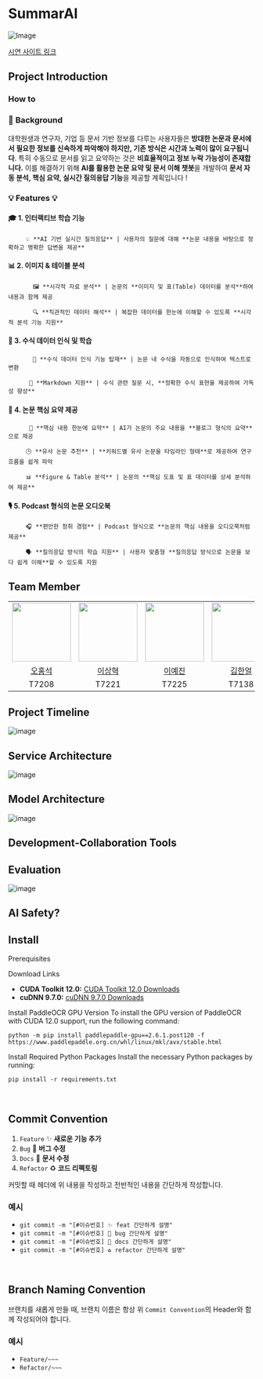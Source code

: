 # SummarAI
![Image](https://github.com/user-attachments/assets/14f4046c-9f1c-4f6d-a74d-899e3b4dc480)

[시연 사이트 링크]()
## Project Introduction
### How to

### 📌 **Background**
대학원생과 연구자, 기업 등 문서 기반 정보를 다루는 사용자들은 **방대한 논문과 문서에서 필요한 정보를 신속하게 파악해야 하지만, 기존 방식은 시간과 노력이 많이 요구됩니다**. 특히 수동으로 문서를 읽고 요약하는 것은 **비효율적이고 정보 누락 가능성이 존재합니다.**
이를 해결하기 위해 **AI를 활용한 논문 요약 및 문서 이해 챗봇**을 개발하여 **문서 자동 분석, 핵심 요약, 실시간 질의응답 기능**을 제공할 계획입니다 !

### 💡 Features 💡
#### 🎓 **1. 인터랙티브 학습 기능**

         💡 **AI 기반 실시간 질의응답** | 사용자의 질문에 대해 **논문 내용을 바탕으로 정확하고 명확한 답변을 제공**

#### 📊 **2. 이미지 & 테이블 분석**

           🖼️ **시각적 자료 분석** | 논문의 **이미지 및 표(Table) 데이터를 분석**하여 내용과 함께 제공

           🔍 **직관적인 데이터 해석** | 복잡한 데이터를 한눈에 이해할 수 있도록 **시각적 분석 기능 지원**

#### 🧮 **3. 수식 데이터 인식 및 학습**

           📐 **수식 데이터 인식 기능 탑재** | 논문 내 수식을 자동으로 인식하여 텍스트로 변환

          📜 **Markdown 지원** | 수식 관련 질문 시, **정확한 수식 표현을 제공하여 가독성 향상**

#### 📑 **4. 논문 핵심 요약 제공**

          📌 **핵심 내용 한눈에 요약** | AI가 논문의 주요 내용을 **블로그 형식의 요약**으로 제공

         🕒 **유사 논문 추천** | **키워드별 유사 논문을 타임라인 형태**로 제공하여 연구 흐름을 쉽게 파악

         📊 **Figure & Table 분석** | 논문의 **핵심 도표 및 표 데이터를 상세 분석하여 제공**

#### 🎙️ **5. Podcast 형식의 논문 오디오북**

         🎧 **편안한 청취 경험** | Podcast 형식으로 **논문의 핵심 내용을 오디오북처럼 제공**

         🗣️ **질의응답 방식의 학습 지원** | 사용자 맞춤형 **질의응답 방식으로 논문을 보다 쉽게 이해**할 수 있도록 지원
         
## Team Member

<table align="center">
    <tr align="center">
        <td><img src="https://stages.ai/_next/image?url=https%3A%2F%2Faistages-api-public-prod.s3.amazonaws.com%2Fapp%2FUsers%2F00003880%2Fuser_image.png&w=1920&q=75" width="120" height="120" alt=""/></td>
        <td><img src="https://stages.ai/_next/image?url=https%3A%2F%2Faistages-api-public-prod.s3.amazonaws.com%2Fapp%2FUsers%2F00003955%2Fuser_image.png&w=1920&q=75" width="120" height="120" alt=""/></td>
        <td><img src="https://stages.ai/_next/image?url=https%3A%2F%2Faistages-api-public-prod.s3.amazonaws.com%2Fapp%2FUsers%2F00003894%2Fuser_image.png&w=1920&q=75" width="120" height="120" alt=""/></td>
        <td><img src="https://stages.ai/_next/image?url=https%3A%2F%2Faistages-api-public-prod.s3.amazonaws.com%2Fapp%2FUsers%2F00003885%2Fuser_image.png&w=1920&q=75" width="120" height="120" alt=""/></td>
        <td><img src="https://stages.ai/_next/image?url=https%3A%2F%2Faistages-api-public-prod.s3.amazonaws.com%2Fapp%2FUsers%2F00003890%2Fuser_image.png&w=1920&q=75" width="120" height="120" alt=""/></td>
        <td><img src="https://stages.ai/_next/image?url=https%3A%2F%2Faistages-api-public-prod.s3.amazonaws.com%2Fapp%2FUsers%2F00003872%2Fuser_image.png&w=1920&q=75" width="120" height="120" alt=""/></td>
    </tr>
    <tr align="center">
        <td><a href="https://github.com/lkl4502" target="_blank">오홍석</a></td>
        <td><a href="https://github.com/lexxsh" target="_blank">이상혁</a></td>
        <td><a href="https://github.com/yejin-s9" target="_blank">이예진</a></td>
        <td><a href="https://github.com/Haneol-Kijm" target="_blank">김한얼</a></td>
        <td><a href="https://github.com/PGSammy" target="_blank">조재만</a></td>
        <td><a href="https://github.com/oweixx" target="_blank">방민혁</a></td>
    </tr>
    <tr align="center">
        <td>T7208</td>
        <td>T7221</td>
        <td>T7225</td>
        <td>T7138</td>
        <td>T7253</td>
        <td>T7158</td>
    </tr>
</table>

## Project Timeline
![image](https://github.com/user-attachments/assets/bc81e9a4-5f9a-4dd4-a6fe-d9cf71095586)

## Service Architecture
![image](https://github.com/user-attachments/assets/5220c846-2858-4521-8d8a-73ae1ec235dc)

## Model Architecture
![image](https://github.com/user-attachments/assets/3394684f-caeb-4d85-896a-c23d8102a9f5)

## Development-Collaboration Tools

## Evaluation
![image](https://github.com/user-attachments/assets/c9775f16-7cdf-4063-8531-df62731b531e)

## AI Safety?

## Install

Prerequisites

Download Links
- **CUDA Toolkit 12.0:** [CUDA Toolkit 12.0 Downloads](https://developer.nvidia.com/cuda-12-0-0-download-archive?target_os=Linux&target_arch=x86_64&Distribution=Ubuntu&target_version=20.04&target_type=runfile_local)
- **cuDNN 9.7.0:** [cuDNN 9.7.0 Downloads](https://developer.nvidia.com/cudnn-downloads?target_os=Linux&target_arch=x86_64&Distribution=Ubuntu&target_version=20.04&target_type=deb_local)

Install PaddleOCR GPU Version
To install the GPU version of PaddleOCR with CUDA 12.0 support, run the following command:
```
python -m pip install paddlepaddle-gpu==2.6.1.post120 -f https://www.paddlepaddle.org.cn/whl/linux/mkl/avx/stable.html
```
Install Required Python Packages
Install the necessary Python packages by running:
```
pip install -r requirements.txt
```

<br>

## Commit Convention
1. `Feature` ✨ **새로운 기능 추가**
2. `Bug` 🐛 **버그 수정**
3. `Docs` 📝 **문서 수정**
4. `Refactor` ♻️ **코드 리펙토링**

커밋할 때 헤더에 위 내용을 작성하고 전반적인 내용을 간단하게 작성합니다.

### 예시

- `git commit -m "[#이슈번호] ✨ feat 간단하게 설명" `
- `git commit -m "[#이슈번호] 🐛 bug 간단하게 설명"`
- `git commit -m "[#이슈번호] 📝 docs 간단하게 설명" `
- `git commit -m "[#이슈번호] ♻️ refactor 간단하게 설명" `

<br/>

## Branch Naming Convention

브랜치를 새롭게 만들 때, 브랜치 이름은 항상 위 `Commit Convention`의 Header와 함께 작성되어야 합니다.

### 예시

- `Feature/~~~`
- `Refactor/~~~`

